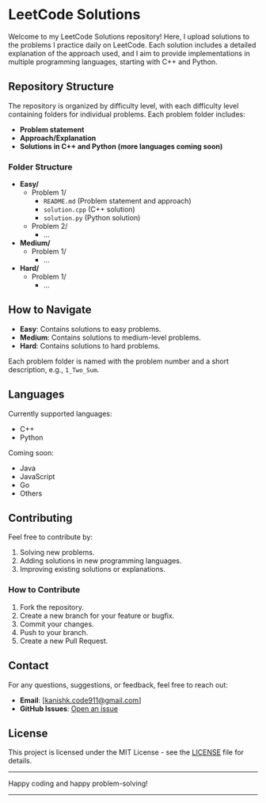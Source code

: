 # LeetCode Solutions

Welcome to my LeetCode Solutions repository! Here, I upload solutions to the problems I practice daily on LeetCode. Each solution includes a detailed explanation of the approach used, and I aim to provide implementations in multiple programming languages, starting with C++ and Python.

## Repository Structure

The repository is organized by difficulty level, with each difficulty level containing folders for individual problems. Each problem folder includes:

- **Problem statement**
- **Approach/Explanation**
- **Solutions in C++ and Python (more languages coming soon)**

### Folder Structure

- **Easy/**
  - Problem 1/
    - `README.md` (Problem statement and approach)
    - `solution.cpp` (C++ solution)
    - `solution.py` (Python solution)
  - Problem 2/
    - ...
- **Medium/**
  - Problem 1/
    - ...
- **Hard/**
  - Problem 1/
    - ...

## How to Navigate

- **Easy**: Contains solutions to easy problems.
- **Medium**: Contains solutions to medium-level problems.
- **Hard**: Contains solutions to hard problems.

Each problem folder is named with the problem number and a short description, e.g., `1_Two_Sum`.

## Languages

Currently supported languages:
- C++
- Python

Coming soon:
- Java
- JavaScript
- Go
- Others

## Contributing

Feel free to contribute by:
1. Solving new problems.
2. Adding solutions in new programming languages.
3. Improving existing solutions or explanations.

### How to Contribute

1. Fork the repository.
2. Create a new branch for your feature or bugfix.
3. Commit your changes.
4. Push to your branch.
5. Create a new Pull Request.

## Contact

For any questions, suggestions, or feedback, feel free to reach out:

- **Email**: [kanishk.code911@gmail.com]
- **GitHub Issues**: [Open an issue](https://github.com/KanishkJagya1/Leetcode-problems-solved)

## License

This project is licensed under the MIT License - see the [LICENSE](LICENSE) file for details.

---

Happy coding and happy problem-solving!

---
